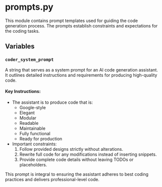 # prompts.py

This module contains prompt templates used for guiding the code generation process. The prompts establish constraints and expectations for the coding tasks.

## Variables

### `coder_system_prompt`

A string that serves as a system prompt for an AI code generation assistant. It outlines detailed instructions and requirements for producing high-quality code.

#### Key Instructions:
- The assistant is to produce code that is:
  - Google-style
  - Elegant
  - Modular
  - Readable
  - Maintainable
  - Fully functional
  - Ready for production
- Important constraints:
  1. Follow provided designs strictly without alterations.
  2. Rewrite full code for any modifications instead of inserting snippets.
  3. Provide complete code details without leaving TODOs or placeholders.

This prompt is integral to ensuring the assistant adheres to best coding practices and delivers professional-level code.